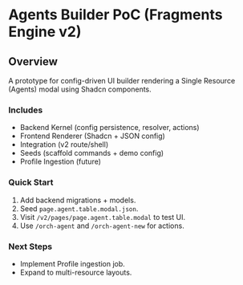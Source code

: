 # Agents Builder PoC (Fragments Engine v2)

## Overview
A prototype for config-driven UI builder rendering a Single Resource (Agents) modal using Shadcn components.

### Includes
- Backend Kernel (config persistence, resolver, actions)
- Frontend Renderer (Shadcn + JSON config)
- Integration (v2 route/shell)
- Seeds (scaffold commands + demo config)
- Profile Ingestion (future)

### Quick Start
1. Add backend migrations + models.
2. Seed `page.agent.table.modal.json`.
3. Visit `/v2/pages/page.agent.table.modal` to test UI.
4. Use `/orch-agent` and `/orch-agent-new` for actions.

### Next Steps
- Implement Profile ingestion job.
- Expand to multi-resource layouts.
